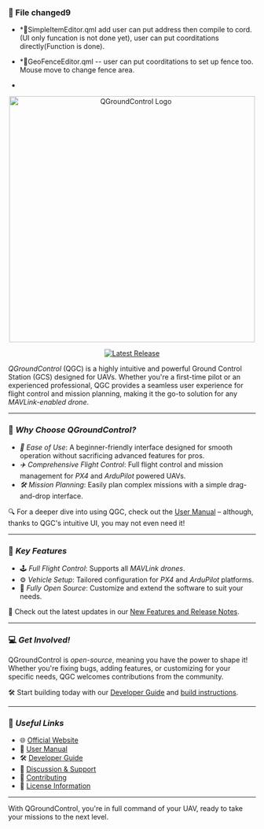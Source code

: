 ### 🌟 File changed9
- *🚀SimpleItemEditor.qml add user can put address then compile to cord. (UI only funcation is not done yet), user can put coorditations directly(Function is done).
  
- *🚀GeoFenceEditor.qml -- user can put coorditations to set up fence too. Mouse move to change fence area.
- 

<p align="center">
  <img src="https://raw.githubusercontent.com/Dronecode/UX-Design/35d8148a8a0559cd4bcf50bfa2c94614983cce91/QGC/Branding/Deliverables/QGC_RGB_Logo_Horizontal_Positive_PREFERRED/QGC_RGB_Logo_Horizontal_Positive_PREFERRED.svg" alt="QGroundControl Logo" width="500">
</p>

<p align="center">
  <a href="https://github.com/mavlink/QGroundControl/releases">
    <img src="https://img.shields.io/github/release/mavlink/QGroundControl.svg" alt="Latest Release">
  </a>
</p>

*QGroundControl* (QGC) is a highly intuitive and powerful Ground Control Station (GCS) designed for UAVs. Whether you're a first-time pilot or an experienced professional, QGC provides a seamless user experience for flight control and mission planning, making it the go-to solution for any *MAVLink-enabled drone*.

---

### 🌟 *Why Choose QGroundControl?*

- *🚀 Ease of Use*: A beginner-friendly interface designed for smooth operation without sacrificing advanced features for pros.
- *✈️ Comprehensive Flight Control*: Full flight control and mission management for *PX4* and *ArduPilot* powered UAVs.
- *🛠️ Mission Planning*: Easily plan complex missions with a simple drag-and-drop interface.

🔍 For a deeper dive into using QGC, check out the [User Manual](https://docs.qgroundcontrol.com/en/) – although, thanks to QGC's intuitive UI, you may not even need it!


---

### 🚁 *Key Features*

- 🕹️ *Full Flight Control*: Supports all *MAVLink drones*.
- ⚙️ *Vehicle Setup*: Tailored configuration for *PX4* and *ArduPilot* platforms.
- 🔧 *Fully Open Source*: Customize and extend the software to suit your needs.

🎯 Check out the latest updates in our [New Features and Release Notes](https://github.com/mavlink/qgroundcontrol/blob/master/ChangeLog.md).

---

### 💻 *Get Involved!*

QGroundControl is *open-source*, meaning you have the power to shape it! Whether you're fixing bugs, adding features, or customizing for your specific needs, QGC welcomes contributions from the community.

🛠️ Start building today with our [Developer Guide](https://dev.qgroundcontrol.com/en/) and [build instructions](https://dev.qgroundcontrol.com/en/getting_started/).

---

### 🔗 *Useful Links*

- 🌐 [Official Website](http://qgroundcontrol.com)
- 📘 [User Manual](https://docs.qgroundcontrol.com/en/)
- 🛠️ [Developer Guide](https://dev.qgroundcontrol.com/en/)
- 💬 [Discussion & Support](https://docs.qgroundcontrol.com/en/Support/Support.html)
- 🤝 [Contributing](https://dev.qgroundcontrol.com/en/contribute/)
- 📜 [License Information](https://github.com/mavlink/qgroundcontrol/blob/master/.github/COPYING.md)

---

With QGroundControl, you're in full command of your UAV, ready to take your missions to the next level.
